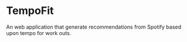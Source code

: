 # TempoFit
An web application that generate recommendations from Spotify based upon tempo for work outs.
